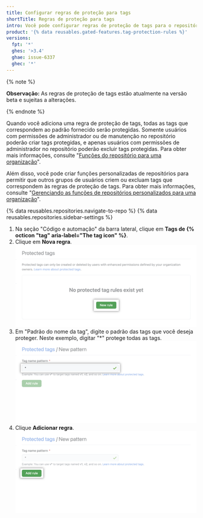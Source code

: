 ```yaml
---
title: Configurar regras de proteção para tags
shortTitle: Regras de proteção para tags
intro: Você pode configurar regras de proteção de tags para o repositório para impedir que os colaboradores criem ou excluam tags.
product: '{% data reusables.gated-features.tag-protection-rules %}'
versions:
  fpt: '*'
  ghes: '>3.4'
  ghae: issue-6337
  ghec: '*'
---
```


{% note %}

**Observação:** As regras de proteção de tags estão atualmente na versão beta e sujeitas a alterações.

{% endnote %}

Quando você adiciona uma regra de proteção de tags, todas as tags que correspondem ao padrão fornecido serão protegidas. Somente usuários com permissões de administrador ou de manutenção no repositório poderão criar tags protegidas, e apenas usuários com permissões de administrador no repositório poderão excluir tags protegidas. Para obter mais informações, consulte "[Funções do repositório para uma organização](/organizations/managing-access-to-your-organizations-repositories/repository-roles-for-an-organization#permissions-for-each-role)".

Além disso, você pode criar funções personalizadas de repositórios para permitir que outros grupos de usuários criem ou excluam tags que correspondem às regras de proteção de tags. Para obter mais informações, consulte "[Gerenciando as funções de repositórios personalizados para uma organização](/organizations/managing-peoples-access-to-your-organization-with-roles/managing-custom-repository-roles-for-an-organization)".

{% data reusables.repositories.navigate-to-repo %}
{% data reusables.repositories.sidebar-settings %}
1. Na seção "Código e automação" da barra lateral, clique em **Tags de {% octicon "tag" aria-label="The tag icon" %}**.
1. Clique em **Nova regra**. ![Nova regra de proteção de tags](/assets/images/help/repository/new-tag-protection-rule.png)
1. Em "Padrão do nome da tag", digite o padrão das tags que você deseja proteger. Neste exemplo, digitar "\*" protege todas as tags. ![Definir padrão de proteção para tags](/assets/images/help/repository/set-tag-protection-pattern.png)
1. Clique **Adicionar regra**. ![Adicionar regra de proteção de tag](/assets/images/help/repository/add-tag-protection-rule.png)
